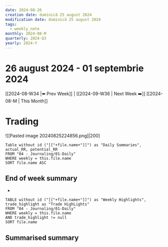 ```yaml
---
date: 2024-08-26
creation date: duminică 25 august 2024
modification date: duminică 25 august 2024
tags:
  - weekly_note
monthly: 2024-08-M
quarterly: 2024-Q3
yearly: 2024-Y
---
```

# 26 august 2024 - 01 septembrie 2024

[[2024-08-W34 |⬅️ Prev Week]] | [[2024-09-W36 | Next Week ➡️]] 
[[2024-08-M | This Month]]







# Trading

![[Pasted image 20240825224856.png]|200]


```dataview
Table without id ("[["+file.name+"]]") as "Daily Summaries", actual_RR, potential_RR
FROM "04 - Journaling/01-Daily"
WHERE weekly = this.file.name
SORT file.name ASC
```

## End of week summary
- 


```dataview
TABLE without id ("[["+file.name+"]]") as "Weekly Highlights", trade_highlight as "Trade HighLights"
FROM "04 - Journaling/01-Daily"
WHERE weekly = this.file.name
AND trade_highlight != null
SORT file.name
```

**Summarised summary**
- 

